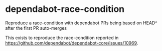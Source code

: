 # dependabot-race-condition
Reproduce a race-condition with dependabot PRs being based on HEAD^ after the first PR auto-merges

This exists to reproduce the race-condition reported in https://github.com/dependabot/dependabot-core/issues/10969.

